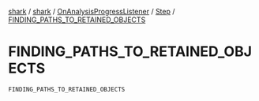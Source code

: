 [shark](../../../index.md) / [shark](../../index.md) / [OnAnalysisProgressListener](../index.md) / [Step](index.md) / [FINDING_PATHS_TO_RETAINED_OBJECTS](./-f-i-n-d-i-n-g_-p-a-t-h-s_-t-o_-r-e-t-a-i-n-e-d_-o-b-j-e-c-t-s.md)

# FINDING_PATHS_TO_RETAINED_OBJECTS

`FINDING_PATHS_TO_RETAINED_OBJECTS`